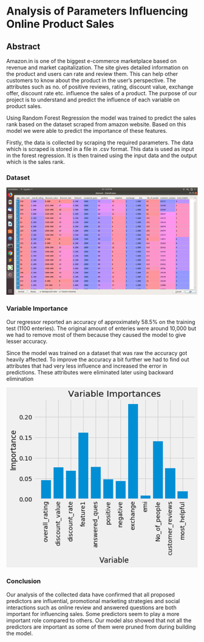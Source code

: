 # Analysis of Parameters Influencing Online Product Sales

<h2>Abstract</h2>

Amazon.in is one of the biggest e-commerce marketplace based on revenue and market capitalization. The site gives detailed information on the product and users can rate and review them. This can help other customers to know about the product in the user’s perspective. The attributes such as no. of positive reviews, rating, discount value, exchange offer, discount rate etc. influence the sales of a product. The purpose of our project is to understand and predict the influence of each variable on product sales. 

Using Random Forest Regression the model was trained to predict the sales rank based on the dataset scraped from amazon website. Based on this model we were able to predict the importance of these features.

Firstly, the data is collected by scraping the required parameters. The data which is scraped is stored in a file in .csv format. This data is used as input in the forest regression. It is then trained using the input data and the output which is the sales rank. 

<h3>Dataset</h3>

<img src="Images/datasetss.png" width="800"/>

<h3>Variable Importance</h3>

Our regressor reported an accuracy of approximately 58.5% on the training test (1100 enteries). The original amount of enteries were around 10,000 but we had to remove most of them because they caused the model to give lesser accuracy.

Since the model was trained on a dataset that was raw the accuracy got heavily affected. To improve the accuracy a bit further we had to find out attributes that had very less influence and increased the error in predictions. These attributes were eliminated later using backward elimination

<img src="Images/importance.png" width="800"/>

<h3>Conclusion</h3>

Our analysis of the collected data have confirmed that all proposed predictors are influential, promotional marketing strategies and social interactions such as online review and answered questions are both important for influencing sales. Some predictors seem to play a more important role compared to others. Our model also showed that not all the predictors are important as some of them were pruned from during building the model.
